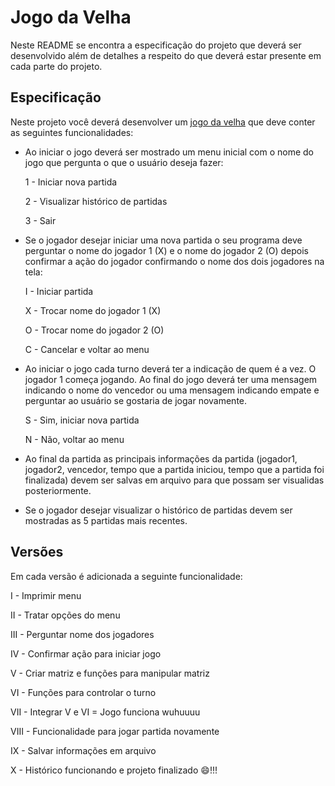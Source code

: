 # Jogo da Velha

Neste README se encontra a especificação do projeto que deverá ser desenvolvido
além de detalhes a respeito do que deverá estar presente em cada parte do
projeto.

## Especificação

Neste projeto você deverá desenvolver um [jogo da velha](https://pt.wikipedia.org/wiki/Jogo_da_velha)
que deve conter as seguintes funcionalidades:

  * Ao iniciar o jogo deverá ser mostrado um menu inicial com o nome do jogo
    que pergunta o que o usuário deseja fazer:

      1 - Iniciar nova partida

      2 - Visualizar histórico de partidas

      3 - Sair

  * Se o jogador desejar iniciar uma nova partida o seu programa deve perguntar
    o nome do jogador 1 (X) e o nome do jogador 2 (O) depois confirmar a ação
    do jogador confirmando o nome dos dois jogadores na tela:

      I - Iniciar partida

      X - Trocar nome do jogador 1 (X)

      O - Trocar nome do jogador 2 (O)

      C - Cancelar e voltar ao menu

  * Ao iniciar o jogo cada turno deverá ter a indicação de quem é a vez. O
    jogador 1 começa jogando. Ao final do jogo deverá ter uma mensagem indicando
    o nome do vencedor ou uma mensagem indicando empate e perguntar ao usuário
    se gostaria de jogar novamente.

      S - Sim, iniciar nova partida

      N - Não, voltar ao menu

  * Ao final da partida as principais informações da partida
    (jogador1, jogador2, vencedor, tempo que a partida iniciou, tempo que a partida foi finalizada)
    devem ser salvas em arquivo para que possam ser visualidas posteriormente.

  * Se o jogador desejar visualizar o histórico de partidas devem ser mostradas
    as 5 partidas mais recentes.

## Versões

Em cada versão é adicionada a seguinte funcionalidade:

  I - Imprimir menu

  II - Tratar opções do menu

  III - Perguntar nome dos jogadores

  IV - Confirmar ação para iniciar jogo

  V - Criar matriz e funções para manipular matriz

  VI - Funções para controlar o turno

  VII - Integrar V e VI = Jogo funciona wuhuuuu

  VIII - Funcionalidade para jogar partida novamente

  IX - Salvar informações em arquivo

  X - Histórico funcionando e projeto finalizado :smile:!!!
